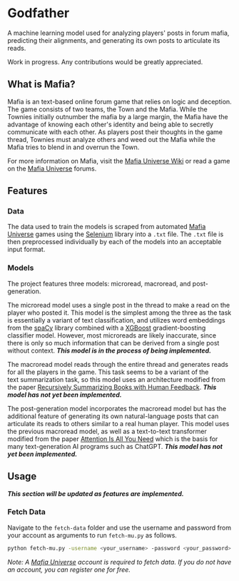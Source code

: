 # Godfather

A machine learning model used for analyzing players' posts in forum mafia, predicting their alignments, and generating its own posts to articulate its reads.

Work in progress. Any contributions would be greatly appreciated.

## What is Mafia?

Mafia is an text-based online forum game that relies on logic and deception. The game consists of two teams, the Town and the Mafia. While the Townies initially outnumber the mafia by a large margin, the Mafia have the advantage of knowing each other's identity and being able to secretly communicate with each other. As players post their thoughts in the game thread, Townies must analyze others and weed out the Mafia while the Mafia tries to blend in and overrun the Town.

For more information on Mafia, visit the [Mafia Universe Wiki](https://www.mafiauniverse.com/wiki/Main_Page) or read a game on the [Mafia Universe](https://www.mafiauniverse.com/forums/) forums.

## Features

### Data

The data used to train the models is scraped from automated [Mafia Universe](https://www.mafiauniverse.com/forums/) games using the [Selenium](https://www.selenium.dev/) library into a `.txt` file. The `.txt` file is then preprocessed individually by each of the models into an acceptable input format.

### Models

The project features three models: microread, macroread, and post-generation.

The microread model uses a single post in the thread to make a read on the player who posted it. This model is the simplest among the three as the task is essentially a variant of text classification, and utilizes word embeddings from the [spaCy](https://spacy.io/) library combined with a [XGBoost](https://xgboost.readthedocs.io/en/stable/) gradient-boosting classifier model. However, most microreads are likely inaccurate, since there is only so much information that can be derived from a single post without context. *__This model is in the process of being implemented.__*

The macroread model reads through the entire thread and generates reads for all the players in the game. This task seems to be a variant of the text summarization task, so this model uses an architecture modified from the paper [Recursively Summarizing Books with Human Feedback](https://arxiv.org/abs/2109.10862). *__This model has not yet been implemented.__*

The post-generation model incorporates the macroread model but has the additional feature of generating its own natural-language posts that can articulate its reads to others similar to a real human player. This model uses the previous macroread model, as well as a text-to-text transformer modified from the paper [Attention Is All You Need](https://arxiv.org/abs/1706.03762) which is the basis for many text-generation AI programs such as ChatGPT. *__This model has not yet been implemented.__*

## Usage

*__This section will be updated as features are implemented.__*

### Fetch Data

Navigate to the `fetch-data` folder and use the username and password from your account as arguments to run `fetch-mu.py` as follows.

```bash
python fetch-mu.py -username <your_username> -password <your_password> 
```

_Note: A [Mafia Universe](https://www.mafiauniverse.com/forums/) account is required to fetch data. If you do not have an account, you can register one for free._